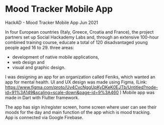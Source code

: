 # Mood Tracker Mobile App 
HackAD - Mood Tracker Mobile App
Jun 2021

In four European countries (Italy, Greece, Croatia and France), the project partners set up Social Hackademy Labs and, through an extensive 100-hour combined training course, educate a total of 120 disadvantaged young people aged 16 to 29. three areas:
- development of native mobile applications,
- web design and
- visual and graphic design.

I was designing an app for an organization called Feniks, which wanted an app for mental health.
UI and UX design was made using Figma,
(Link: https://www.figma.com/proto/Uv4CvcNggUpKyDKeK0EJTb/Untitled?node-id=91%3A149&scaling=scale-down&page-id=9%3A460 )
Mobile app was made in Dart with Flutter framework.


The app has sign in/register screen, home screen where user can see their moods for the day and main function of the app which is mood tracking. App is connected via Google Firebase.

